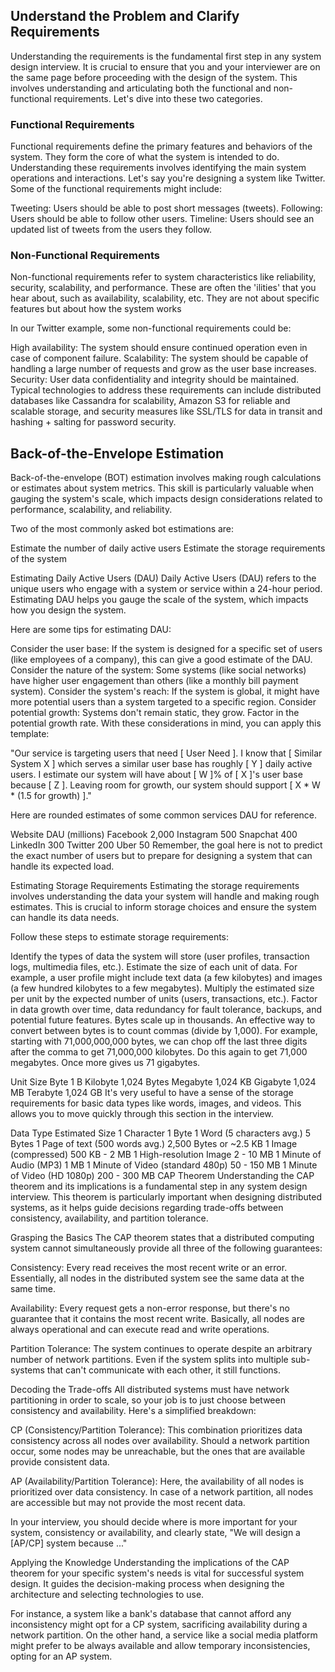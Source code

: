 ## Understand the Problem and Clarify Requirements
Understanding the requirements is the fundamental first step in any system design interview.
It is crucial to ensure that you and your interviewer are on the same page before proceeding with the design of the system. 
This involves understanding and articulating both the functional and non-functional requirements. Let's dive into these two categories.

### Functional Requirements
Functional requirements define the primary features and behaviors of the system. They form the core of what the system is intended to do. 
Understanding these requirements involves identifying the main system operations and interactions. 
Let's say you're designing a system like Twitter. Some of the functional requirements might include:

Tweeting: Users should be able to post short messages (tweets).
Following: Users should be able to follow other users.
Timeline: Users should see an updated list of tweets from the users they follow.

### Non-Functional Requirements
Non-functional requirements refer to system characteristics like reliability, security, scalability, and performance. 
These are often the 'ilities' that you hear about, such as availability, scalability, etc. 
They are not about specific features but about how the system works

In our Twitter example, some non-functional requirements could be:

High availability: The system should ensure continued operation even in case of component failure.
Scalability: The system should be capable of handling a large number of requests and grow as the user base increases.
Security: User data confidentiality and integrity should be maintained.
Typical technologies to address these requirements can include distributed databases like Cassandra for scalability, 
Amazon S3 for reliable and scalable storage, and security measures like SSL/TLS for data in transit and hashing + salting for password security.


## Back-of-the-Envelope Estimation
Back-of-the-envelope (BOT) estimation involves making rough calculations or estimates about system metrics. This skill is particularly valuable when gauging the system's scale, which impacts design considerations related to performance, scalability, and reliability.

Two of the most commonly asked bot estimations are:

Estimate the number of daily active users
Estimate the storage requirements of the system


Estimating Daily Active Users (DAU)
Daily Active Users (DAU) refers to the unique users who engage with a system or service within a 24-hour period. 
Estimating DAU helps you gauge the scale of the system, which impacts how you design the system.

Here are some tips for estimating DAU:

Consider the user base: If the system is designed for a specific set of users (like employees of a company), this can give a good estimate of the DAU.
Consider the nature of the system: Some systems (like social networks) have higher user engagement than others (like a monthly bill payment system).
Consider the system's reach: If the system is global, it might have more potential users than a system targeted to a specific region.
Consider potential growth: Systems don't remain static, they grow. Factor in the potential growth rate.
With these considerations in mind, you can apply this template:

"Our service is targeting users that need [ User Need ]. I know that [ Similar System X ] which serves a similar user base has roughly [ Y ] daily active users. I estimate our system will have about [ W ]% of [ X ]'s user base because [ Z ]. Leaving room for growth, our system should support [ X * W * (1.5 for growth) ]."

Here are rounded estimates of some common services DAU for reference.

Website	DAU (millions)
Facebook	2,000
Instagram	500
Snapchat	400
LinkedIn	300
Twitter	200
Uber	50
Remember, the goal here is not to predict the exact number of users but to prepare for designing a system that can handle its expected load.

Estimating Storage Requirements
Estimating the storage requirements involves understanding the data your system will handle and making rough estimates. 
This is crucial to inform storage choices and ensure the system can handle its data needs.

Follow these steps to estimate storage requirements:

Identify the types of data the system will store (user profiles, transaction logs, multimedia files, etc.).
Estimate the size of each unit of data. For example, a user profile might include text data (a few kilobytes) and images (a few hundred kilobytes to a few megabytes).
Multiply the estimated size per unit by the expected number of units (users, transactions, etc.).
Factor in data growth over time, data redundancy for fault tolerance, backups, and potential future features.
Bytes scale up in thousands. An effective way to convert between bytes is to count commas (divide by 1,000). For example, starting with 71,000,000,000 bytes, we can chop off the last three digits after the comma to get 71,000,000 kilobytes. Do this again to get 71,000 megabytes. Once more gives us 71 gigabytes.

Unit	Size
Byte	1 B
Kilobyte	1,024 Bytes
Megabyte	1,024 KB
Gigabyte	1,024 MB
Terabyte	1,024 GB
It's very useful to have a sense of the storage requirements for basic data types like words, images, and videos. 
This allows you to move quickly through this section in the interview.

Data Type	Estimated Size
1 Character	1 Byte
1 Word (5 characters avg.)	5 Bytes
1 Page of text (500 words avg.)	2,500 Bytes or ~2.5 KB
1 Image (compressed)	500 KB - 2 MB
1 High-resolution Image	2 - 10 MB
1 Minute of Audio (MP3)	1 MB
1 Minute of Video (standard 480p)	50 - 150 MB
1 Minute of Video (HD 1080p)	200 - 300 MB
CAP Theorem
Understanding the CAP theorem and its implications is a fundamental step in any system design interview. 
This theorem is particularly important when designing distributed systems, as it helps guide decisions regarding trade-offs between consistency, availability, and partition tolerance.

Grasping the Basics
The CAP theorem states that a distributed computing system cannot simultaneously provide all three of the following guarantees:

Consistency: Every read receives the most recent write or an error. Essentially, all nodes in the distributed system see the same data at the same time.

Availability: Every request gets a non-error response, but there's no guarantee that it contains the most recent write. 
Basically, all nodes are always operational and can execute read and write operations.

Partition Tolerance: The system continues to operate despite an arbitrary number of network partitions. 
Even if the system splits into multiple sub-systems that can't communicate with each other, it still functions.

Decoding the Trade-offs
All distributed systems must have network partitioning in order to scale, so your job is to just choose between consistency and availability. 
Here's a simplified breakdown:

CP (Consistency/Partition Tolerance): This combination prioritizes data consistency across all nodes over availability. 
Should a network partition occur, some nodes may be unreachable, but the ones that are available provide consistent data.

AP (Availability/Partition Tolerance): Here, the availability of all nodes is prioritized over data consistency. 
In case of a network partition, all nodes are accessible but may not provide the most recent data.

In your interview, you should decide where is more important for your system, consistency or availability, and clearly state, "We will design a [AP/CP] system because ..."

Applying the Knowledge
Understanding the implications of the CAP theorem for your specific system's needs is vital for successful system design. 
It guides the decision-making process when designing the architecture and selecting technologies to use.

For instance, a system like a bank's database that cannot afford any inconsistency might opt for a CP system, sacrificing availability during a network partition. 
On the other hand, a service like a social media platform might prefer to be always available and allow temporary inconsistencies, opting for an AP system.

